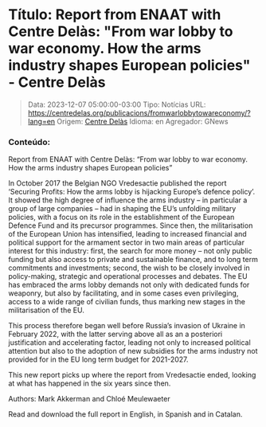 # Título: Report from ENAAT with Centre Delàs: "From war lobby to war economy. How the arms industry shapes European policies" - Centre Delàs

>Data: 2023-12-07 05:00:00-03:00
>Tipo: Notícias
>URL: https://centredelas.org/publicacions/fromwarlobbytowareconomy/?lang=en
>Origem: [Centre Delàs](https://centredelas.org)
>Idioma: en
>Agregador: GNews

### Conteúdo:

Report from ENAAT with Centre Delàs: “From war lobby to war economy. How the arms industry shapes European policies”

In October 2017 the Belgian NGO Vredesactie published the report ‘Securing Profits: How the arms lobby is hijacking Europe’s defence policy’. It showed the high degree of influence the arms industry – in particular a group of large companies – had in shaping the EU’s unfolding military policies, with a focus on its role in the establishment of the European Defence Fund and its precursor programmes. Since then, the militarisation of the European Union has intensified, leading to increased financial and political support for the armament sector in two main areas of particular interest for this industry: first, the search for more money – not only public funding but also access to private and sustainable finance, and to long term commitments and investments; second, the wish to be closely involved in policy-making, strategic and operational processes and debates. The EU has embraced the arms lobby demands not only with dedicated funds for weaponry, but also by facilitating, and in some cases even privileging, access to a wide range of civilian funds, thus marking new stages in the militarisation of the EU.

This process therefore began well before Russia’s invasion of Ukraine in February 2022, with the latter serving above all as an a posteriori justification and accelerating factor, leading not only to increased political attention but also to the adoption of new subsidies for the arms industry not provided for in the EU long term budget for 2021-2027.

This new report picks up where the report from Vredesactie ended, looking at what has happened in the six years since then.

Authors: Mark Akkerman and Chloé Meulewaeter

Read and download the full report in English, in Spanish and in Catalan.
